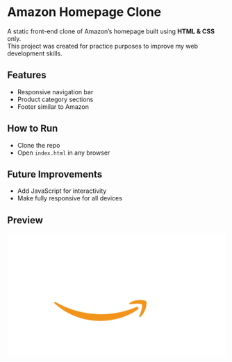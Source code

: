 # Amazon Homepage Clone  

A static front-end clone of Amazon’s homepage built using **HTML & CSS** only.  
This project was created for practice purposes to improve my web development skills.  

## Features
- Responsive navigation bar  
- Product category sections  
- Footer similar to Amazon  

## How to Run
- Clone the repo  
- Open `index.html` in any browser  

## Future Improvements
- Add JavaScript for interactivity  
- Make fully responsive for all devices  

## Preview
![Amazon Clone Screenshot](amazon_logo.png)
